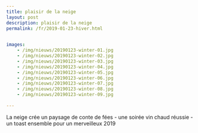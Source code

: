 ```yaml
---
title: plaisir de la neige
layout: post
description: plaisir de la neige
permalink: /fr/2019-01-23-hiver.html

    
images: 
    - /img/nieuws/20190123-winter-01.jpg
    - /img/nieuws/20190123-winter-02.jpg
    - /img/nieuws/20190123-winter-03.jpg
    - /img/nieuws/20190123-winter-04.jpg
    - /img/nieuws/20190123-winter-05.jpg
    - /img/nieuws/20190123-winter-06.jpg
    - /img/nieuws/20190123-winter-07.jpg
    - /img/nieuws/20190123-winter-08.jpg
    - /img/nieuws/20190123-winter-09.jpg
    
---
```


La neige crée un paysage de conte de fées - une soirée vin chaud réussie - un toast ensemble pour un merveilleux 2019 


